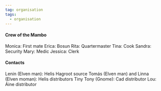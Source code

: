 ```yaml
---
tag: organisation
tags:
  - organisation
---
```


#### Crew of the Mambo
Monica: First mate
Erica: Bosun
Rita: Quartermaster
Tina: Cook
Sandra: Security
Mary: Medic
Jessica: Clerk

#### Contacts 
Lenin (Elven man): Helis Hagroot source
Tomás (Elven man) and Linna (Elven moman): Helis distributors 
Tiny Tony (Gnome): Cad distributor
Lou: Áine distributor
